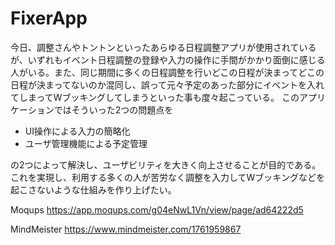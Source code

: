 # FixerApp
今日、調整さんやトントンといったあらゆる日程調整アプリが使用されているが、いずれもイベント日程調整の登録や入力の操作に手間がかかり面倒に感じる人がいる。また、同じ期間に多くの日程調整を行いどこの日程が決まってどこの日程が決まってないのか混同し、誤って元々予定のあった部分にイベントを入れてしまってWブッキングしてしまうといった事も度々起こっている。
このアプリケーションではそういった2つの問題点を
 - UI操作による入力の簡略化
 - ユーザ管理機能による予定管理

の2つによって解決し、ユーザビリティを大きく向上させることが目的である。これを実現し、利用する多くの人が苦労なく調整を入力してWブッキングなどを起こさないような仕組みを作り上げたい。

Moqups https://app.moqups.com/g04eNwL1Vn/view/page/ad64222d5 

MindMeister https://www.mindmeister.com/1761959867 
